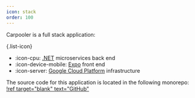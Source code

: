 ```yaml
---
icon: stack
order: 100
---
```


Carpooler is a full stack application:

{.list-icon}

- :icon-cpu: [.NET](https://dotnet.microsoft.com/) microservices back end
- :icon-device-mobile: [Expo](https://expo.dev/) front end
- :icon-server: [Google Cloud Platform](https://cloud.google.com/) infrastructure

The source code for this application is located in the following monorepo:
[!ref target="blank" text="GitHub"](https://github.com/BenasB/compooler)
